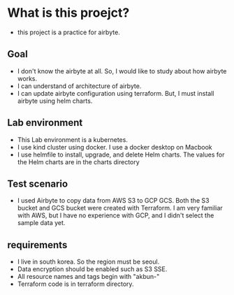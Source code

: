 # What is this proejct?

* this project is a practice for airbyte.

## Goal

* I don't know the airbyte at all. So, I would like to study about how airbyte works.
* I can understand of architecture of airbyte.
* I can update airbyte configuration using terraform. But, I must install airbyte using helm charts.

## Lab environment

* This Lab environment is a kubernetes.
* I use kind cluster using docker. I use a docker desktop on Macbook
* I use helmfile to install, upgrade, and delete Helm charts. The values for the Helm charts are in the charts directory

## Test scenario

* I used Airbyte to copy data from AWS S3 to GCP GCS. Both the S3 bucket and GCS bucket were created with Terraform. I am very familiar with AWS, but I have no experience with GCP, and I didn't select the sample data yet.

## requirements

* I live in south korea. So the region must be seoul.
* Data encryption should be enabled such as S3 SSE.
* All resource names and tags begin with "akbun-"
* Terraform code is in terraform directory.
